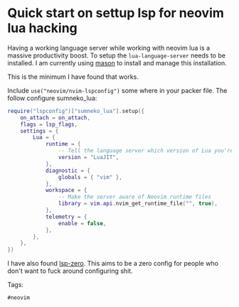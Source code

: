 # Quick start on settup lsp for neovim lua hacking

Having a working language server while working with neovim lua is a massive
productivity boost. To setup the `lua-language-server` needs to be installed. I
am currently using [mason](../0) to install and manage this installation.

This is the minimum I have found that works.

Include `use("neovim/nvim-lspconfig")` some where in your packer file. The
follow configure sumneko_lua:

```lua
require("lspconfig")["sumneko_lua"].setup({
	on_attach = on_attach,
	flags = lsp_flags,
	settings = {
		Lua = {
			runtime = {
				-- Tell the language server which version of Lua you're using (most likely LuaJUT in the case of Neovim)
				version = "LuaJIT",
			},
			diagnostic = {
				globals = { "vim" },
			},
			workspace = {
				-- Make the server aware of Neovim runtime files
				library = vim.api.nvim_get_runtime_file("", true),
			},
			telemetry = {
				enable = false,
			},
		},
	},
})
```

I have also found [lsp-zero]. This aims to be a zero config for people who
don't want to fuck around configuring shit.

[lsp-zero]: https://github.com/VonHeikemen/lsp-zero.nvim

Tags:

    #neovim

